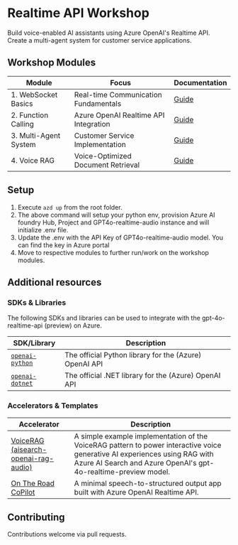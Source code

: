 # Realtime API Workshop

Build voice-enabled AI assistants using Azure OpenAI's Realtime API. Create a multi-agent system for customer service applications.

## Workshop Modules

| Module                | Focus                                 | Documentation                                            |
| --------------------- | ------------------------------------- | -------------------------------------------------------- |
| 1. WebSocket Basics   | Real-time Communication Fundamentals  | [Guide](./presentation-material/00-websocket-basics/README.md)                 |
| 2. Function Calling   | Azure OpenAI Realtime API Integration | [Guide](./01-getting-started-function-calling/README.md) |
| 3. Multi-Agent System | Customer Service Implementation       | [Guide](./02-building-multi-agent-system/README.md)      |
| 4. Voice RAG          | Voice-Optimized Document Retrieval    | [Guide](./03-voice-rag/README.md)                        |


## Setup
1. Execute ``azd up`` from the root folder.
2. The above command will setup your python env, provision Azure AI foundry Hub, Project and GPT4o-realtime-audio instance and will initialize .env file.
3. Update the .env with the API Key of GPT4o-realtime-audio model. You can find the key in Azure portal
4. Move to respective modules to further run/work on the workshop modules.


## Additional resources

### SDKs & Libraries

The following SDKs and libraries can be used to integrate with the gpt-4o-realtime-api (preview) on Azure.

| SDK/Library                                                | Description                                            |
| ---------------------------------------------------------- | ------------------------------------------------------ |
| [`openai-python`](https://github.com/openai/openai-python) | The official Python library for the (Azure) OpenAI API |
| [`openai-dotnet`](https://github.com/openai/openai-dotnet) | The official .NET library for the (Azure) OpenAI API   |

### Accelerators & Templates

| Accelerator                                                                                        | Description                                                                                                                                                                                   |
| -------------------------------------------------------------------------------------------------- | --------------------------------------------------------------------------------------------------------------------------------------------------------------------------------------------- |
| [VoiceRAG (aisearch-openai-rag-audio)](https://github.com/Azure-Samples/aisearch-openai-rag-audio) | A simple example implementation of the VoiceRAG pattern to power interactive voice generative AI experiences using RAG with Azure AI Search and Azure OpenAI's gpt-4o-realtime-preview model. |
| [On The Road CoPilot](https://github.com/Azure-Samples/on-the-road-copilot)                        | A minimal speech-to-structured output app built with Azure OpenAI Realtime API.                                                                                                               |


## Contributing

Contributions welcome via pull requests.
